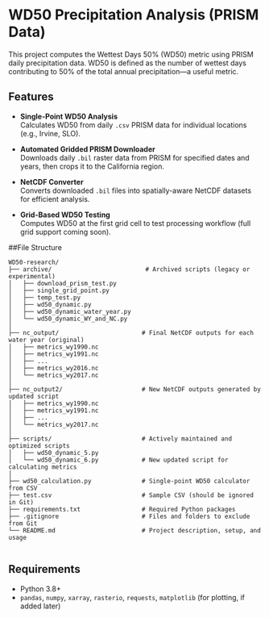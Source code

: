 # WD50 Precipitation Analysis (PRISM Data)

This project computes the Wettest Days 50% (WD50) metric using PRISM daily precipitation data. WD50 is defined as the number of wettest days contributing to 50% of the total annual precipitation—a useful metric.

## Features

-  **Single-Point WD50 Analysis**  
  Calculates WD50 from daily `.csv` PRISM data for individual locations (e.g., Irvine, SLO).

-  **Automated Gridded PRISM Downloader**  
  Downloads daily `.bil` raster data from PRISM for specified dates and years, then crops it to the California region.

-  **NetCDF Converter**  
  Converts downloaded `.bil` files into spatially-aware NetCDF datasets for efficient analysis.

-  **Grid-Based WD50 Testing**  
  Computes WD50 at the first grid cell to test processing workflow (full grid support coming soon).

##File Structure

```
WD50-research/
├── archive/                          # Archived scripts (legacy or experimental)
│   ├── download_prism_test.py
│   ├── single_grid_point.py
│   ├── temp_test.py
│   ├── wd50_dynamic.py
│   ├── wd50_dynamic_water_year.py
│   └── wd50_dynamic_WY_and_NC.py
│
├── nc_output/                       # Final NetCDF outputs for each water year (original)
│   ├── metrics_wy1990.nc
│   ├── metrics_wy1991.nc
│   ├── ...
│   ├── metrics_wy2016.nc
│   └── metrics_wy2017.nc
│
├── nc_output2/                      # New NetCDF outputs generated by updated script
│   ├── metrics_wy1990.nc
│   ├── metrics_wy1991.nc
│   ├── ...
│   └── metrics_wy2017.nc
│
├── scripts/                         # Actively maintained and optimized scripts
│   ├── wd50_dynamic_5.py
│   └── wd50_dynamic_6.py            # New updated script for calculating metrics
│
├── wd50_calculation.py              # Single-point WD50 calculator from CSV
├── test.csv                         # Sample CSV (should be ignored in Git)
├── requirements.txt                 # Required Python packages
├── .gitignore                       # Files and folders to exclude from Git
└── README.md                        # Project description, setup, and usage


```

## Requirements

- Python 3.8+
- `pandas`, `numpy`, `xarray`, `rasterio`, `requests`, `matplotlib` (for plotting, if added later)

